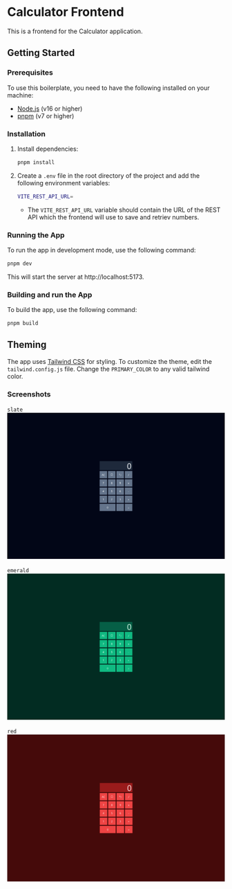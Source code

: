 # Calculator Frontend

This is a frontend for the Calculator application.

## Getting Started

### Prerequisites

To use this boilerplate, you need to have the following installed on your machine:

- [Node.js](https://nodejs.org/en/download/) (v16 or higher)
- [pnpm](https://pnpm.io/installation) (v7 or higher)

### Installation

1. Install dependencies:

   ```bash
   pnpm install
   ```

2. Create a `.env` file in the root directory of the project and add the following environment variables:

   ```bash
   VITE_REST_API_URL=
   ```

   - The `VITE_REST_API_URL` variable should contain the URL of the REST API which the frontend will use to save and retriev numbers.

### Running the App

To run the app in development mode, use the following command:

```bash
pnpm dev
```

This will start the server at http://localhost:5173.

### Building and run the App

To build the app, use the following command:

```bash
pnpm build
```

## Theming

The app uses [Tailwind CSS](https://tailwindcss.com/) for styling. To customize the theme, edit the `tailwind.config.js` file. Change the `PRIMARY_COLOR` to any valid tailwind color.

### Screenshots

`slate`
![Slate theme](./src/assets/screenshots/image.png)

`emerald`
![Emerald theme](./src/assets/screenshots/image-1.png)

`red`
![Red theme](./src/assets/screenshots/image-2.png)
